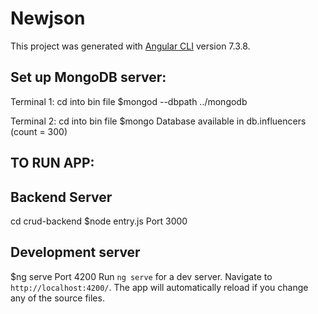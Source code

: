 # Newjson

This project was generated with [Angular CLI](https://github.com/angular/angular-cli) version 7.3.8.

## Set up MongoDB server:
Terminal 1:
cd into bin file
$mongod --dbpath ../mongodb

Terminal 2:
cd into bin file
$mongo
Database available in db.influencers (count = 300)

## TO RUN APP:

## Backend Server
cd crud-backend
$node entry.js
Port 3000

## Development server
$ng serve
Port 4200
Run `ng serve` for a dev server. Navigate to `http://localhost:4200/`. The app will automatically reload if you change any of the source files.



